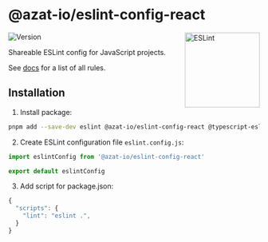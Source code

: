 # @azat-io/eslint-config-react

<img src="https://github-production-user-asset-6210df.s3.amazonaws.com/5698350/241426629-f7e3a5bf-50fe-49c1-ad76-98bd3914cd3e.svg" alt="ESLint" align="right" width="150" height="150" />

![Version](https://img.shields.io/npm/v/@azat-io/eslint-config-react.svg?color=brightgreen)

Shareable ESLint config for JavaScript projects.

See [docs](https://github.com/azat-io/eslint-config/blob/main/react/docs.md) for a list of all rules.

## Installation

1. Install package:

```sh
pnpm add --save-dev eslint @azat-io/eslint-config-react @typescript-eslint/eslint-plugin @typescript-eslint/parser eslint-plugin-import eslint-plugin-jsx-a11y eslint-plugin-n eslint-plugin-perfectionist eslint-plugin-prefer-arrow eslint-plugin-prefer-let eslint-plugin-promise eslint-plugin-react eslint-plugin-react-hooks eslint-plugin-sonarjs eslint-plugin-testing-library eslint-plugin-unicorn eslint-plugin-vitest
```

2. Create ESLint configuration file `eslint.config.js`:

```js
import eslintConfig from '@azat-io/eslint-config-react'

export default eslintConfig
```

3. Add script for package.json:

```js
{
  "scripts": {
    "lint": "eslint .",
  }
}
```
